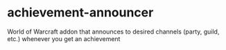 achievement-announcer
=====================

World of Warcraft addon that announces to desired channels (party, guild, etc.) whenever you get an achievement
